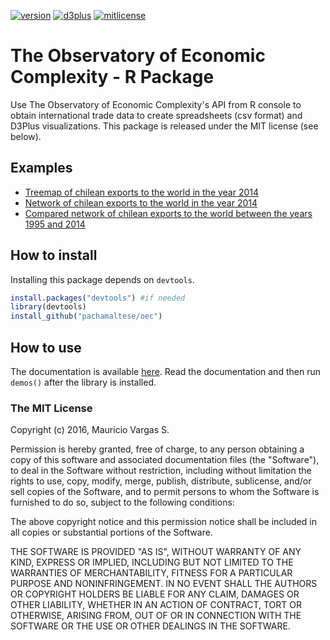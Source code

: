 [![version](https://img.shields.io/badge/version-0.99-blue.svg)](https://github.com/pachamaltese/oec) [![d3plus](https://img.shields.io/badge/d3plus-1.9.7-green.svg)](https://github.com/alexandersimoes/d3plus) [![mitlicense](https://img.shields.io/badge/license-MIT-green.svg)](https://opensource.org/licenses/MIT)

# The Observatory of Economic Complexity - R Package

Use The Observatory of Economic Complexity's API from R console to obtain international trade data to create spreadsheets (csv format) and D3Plus visualizations. This package is released under the MIT license (see below).

## Examples

  * [Treemap of chilean exports to the world in the year 2014](http://pacha.hk/oec/chl_all_2014_6char_treemap_exports.html)
  * [Network of chilean exports to the world in the year 2014](http://pacha.hk/oec/chl_all_2014_6char_network_exports.html)
  * [Compared network of chilean exports to the world between the years 1995 and 2014](http://pacha.hk/oec/chl_all_1995_2014_6char_network_exports.html)

## How to install

Installing this package depends on `devtools`. 
```r
install.packages("devtools") #if needed
library(devtools)
install_github("pachamaltese/oec")
```

## How to use 

The documentation is available [here](http://pacha.hk/oec/oec.pdf). Read the documentation and then run `demos()` after the library is installed.

### The MIT License

Copyright (c) 2016, Mauricio Vargas S.

Permission is hereby granted, free of charge, to any person obtaining
a copy of this software and associated documentation files (the
"Software"), to deal in the Software without restriction, including
without limitation the rights to use, copy, modify, merge, publish,
distribute, sublicense, and/or sell copies of the Software, and to
permit persons to whom the Software is furnished to do so, subject to
the following conditions:

The above copyright notice and this permission notice shall be
included in all copies or substantial portions of the Software.

THE SOFTWARE IS PROVIDED "AS IS", WITHOUT WARRANTY OF ANY KIND,
EXPRESS OR IMPLIED, INCLUDING BUT NOT LIMITED TO THE WARRANTIES OF
MERCHANTABILITY, FITNESS FOR A PARTICULAR PURPOSE AND
NONINFRINGEMENT. IN NO EVENT SHALL THE AUTHORS OR COPYRIGHT HOLDERS BE
LIABLE FOR ANY CLAIM, DAMAGES OR OTHER LIABILITY, WHETHER IN AN ACTION
OF CONTRACT, TORT OR OTHERWISE, ARISING FROM, OUT OF OR IN CONNECTION
WITH THE SOFTWARE OR THE USE OR OTHER DEALINGS IN THE SOFTWARE.
